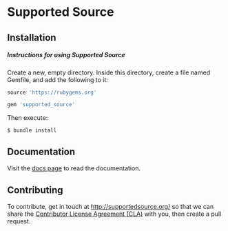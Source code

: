 # Supported Source

## Installation

##### Instructions for using Supported Source

Create a new, empty directory. Inside this directory, create a file named Gemfile, and add the following to it:

```ruby
source 'https://rubygems.org'

gem 'supported_source'
```

Then execute:

    $ bundle install

## Documentation

Visit the [docs page](http://supportedsource.org/docs/overview/welcome) to read the documentation.

## Contributing

To contribute, get in touch at http://supportedsource.org/ so that we can share the [Contributor License Agreement (CLA)](https://en.wikipedia.org/wiki/Contributor_License_Agreement) with you, then create a pull request.
